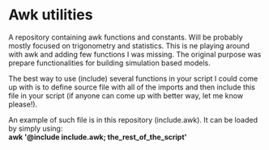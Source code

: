 # Awk utilities

A repository containing awk functions and constants. Will be probably mostly focused on trigonometry and statistics.
This is ne playing around with awk and adding few functions I was missing. The original purpose was prepare functionalities for building simulation based models.


The best way to use (include) several functions in your script I could come up with is to define source file with all of the
imports and then include this file in your script (if anyone can come up with better way, let me know please!).


An example of such file is in this repository (include.awk). It can be loaded by simply using:  
**awk '@include include.awk; the_rest_of_the_script'**
